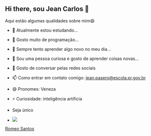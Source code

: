 ## Hi there, sou Jean Carlos  👋


Aqui estão algumas qualidades sobre mim😄

- 🔭 Atualmente estou estudando...
- 🌱 Gosto muito de programação... 
- 👯 Sempre tento aprender algo novo no meu dia...
- 🤔 Sou uma pessoa curiosa e gosto de aprender coisas novas...
- 💬 Gosto de conversar pelas redes sociais
- 📫 Como entrar em contato comigo: jean.pasero@escola.pr.gov.br
- 😄 Pronomes: Veneza
- ⚡ Curiosidade: inteligência artificia

- Seja único
-  ![](https://media.tenor.com/Ahpv6isK57wAAAAM/artificial-intelligence-artificial.gif)



[Romeo Santos](https://youtu.be/QFs3PIZb3js?si=n0af_8hO4_7sBQqg)
